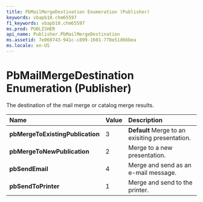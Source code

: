 ```yaml
---
title: PbMailMergeDestination Enumeration (Publisher)
keywords: vbapb10.chm65597
f1_keywords: vbapb10.chm65597
ms.prod: PUBLISHER
api_name: Publisher.PbMailMergeDestination
ms.assetid: 7e060743-941c-c899-1601-778e51d66bea
ms.locale: en-US
---
```



# PbMailMergeDestination Enumeration (Publisher)

The destination of the mail merge or catalog merge results.



|**Name**|**Value**|**Description**|
|:-----|:-----|:-----|
| **pbMergeToExistingPublication**|3| **Default** Merge to an exisiting presentation.|
| **pbMergeToNewPublication**|2|Merge to a new presentation.|
| **pbSendEmail**|4|Merge and send as an e-mail message.|
| **pbSendToPrinter**|1|Merge and send to the printer.|

